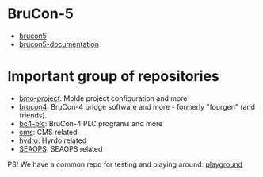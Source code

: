 # BruCon-5

- [brucon5](https://github.com/brunvoll-group/brucon5)
- [brucon5-documentation](https://github.com/brunvoll-group/brucon5-documentation)

# Important group of repositories

- [bmo-project](https://github.com/brunvoll-group?q=bmo-project-configs#org-profile-repositories): Molde project configuration and more
- [brucon4](https://github.com/brunvoll-group?q=brucon4#org-profile-repositories): BruCon-4 bridge software and more - formerly "fourgen" (and friends).
- [bc4-plc](https://github.com/brunvoll-group?q=bc4-plc#org-profile-repositories): BruCon-4 PLC programs and more
- [cms](https://github.com/brunvoll-group?q=cms#org-profile-repositories): CMS related 
- [hydro](https://github.com/brunvoll-group?q=hydro#org-profile-repositories): Hyrdo related
- [SEAOPS](https://github.com/brunvoll-group?q=seaops#org-profile-repositories): SEAOPS related

PS! We have a common repo for testing and playing around: [playground](https://github.com/brunvoll-group/playground)
